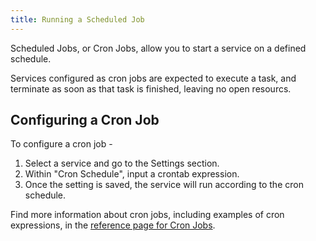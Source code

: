 ```yaml
---
title: Running a Scheduled Job
---
```


Scheduled Jobs, or Cron Jobs, allow you to start a service on a defined schedule.

Services configured as cron jobs are expected to execute a task, and terminate as soon as that task is finished, leaving no open resourcs.

## Configuring a Cron Job

To configure a cron job -
1. Select a service and go to the Settings section. 
2. Within "Cron Schedule", input a crontab expression.
3. Once the setting is saved, the service will run according to the cron schedule.

Find more information about cron jobs, including examples of cron expressions, in the [reference page for Cron Jobs](/reference/cron-jobs).
